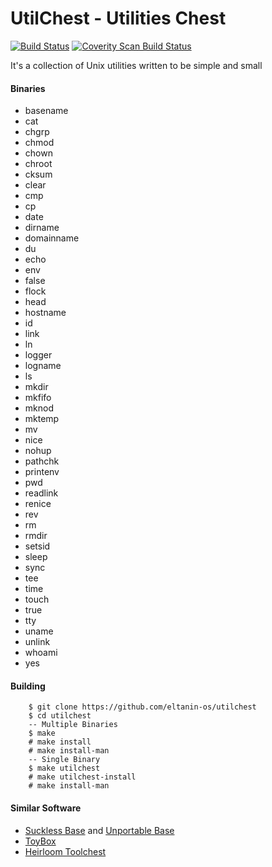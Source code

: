# UtilChest - Utilities Chest

[![Build Status](https://travis-ci.org/eltanin-os/utilchest.svg?branch=master)](https://travis-ci.org/eltanin-os/utilchest) [![Coverity Scan Build Status](https://img.shields.io/coverity/scan/13660.svg)](https://scan.coverity.com/projects/eltanin-os-utilchest)

It's a collection of Unix utilities written to be simple and small

#### Binaries
* basename
* cat
* chgrp
* chmod
* chown
* chroot
* cksum
* clear
* cmp
* cp
* date
* dirname
* domainname
* du
* echo
* env
* false
* flock
* head
* hostname
* id
* link
* ln
* logger
* logname
* ls
* mkdir
* mkfifo
* mknod
* mktemp
* mv
* nice
* nohup
* pathchk
* printenv
* pwd
* readlink
* renice
* rev
* rm
* rmdir
* setsid
* sleep
* sync
* tee
* time
* touch
* true
* tty
* uname
* unlink
* whoami
* yes

#### Building
```
	$ git clone https://github.com/eltanin-os/utilchest
	$ cd utilchest
	-- Multiple Binaries
	$ make
	# make install
	# make install-man
	-- Single Binary
	$ make utilchest
	# make utilchest-install
	# make install-man
```

#### Similar Software
* [Suckless Base](http://core.suckless.org/sbase) and [Unportable Base](http://core.suckless.org/ubase)
* [ToyBox](http://landley.net/toybox/about.html)
* [Heirloom Toolchest](http://heirloom.sourceforge.net/tools.html)
